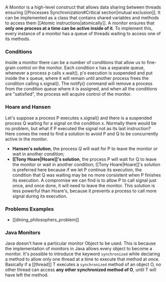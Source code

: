 A Monitor is a high-level construct that allows data sharing between threads ensuring [[Processes Synchronization#Critical section|mutual exclusion]]. It can be implemented as a class that contains shared variables and methods to access them [[Atomic instructions|atomically]].
A monitor ensures that **only one process at a time can be active inside of it**.
To implement this, every instance of a monitor has a queue of threads waiting to access one of its methods.

### Conditions
Inside a monitor there can be a number of conditions that allow us to fine-grain control on the monitor. Each condition x has a separate queue, whenever a process p calls x.wait(), p's execution is suspended and put inside the x queue, where it will remain until another process frees the condition calling x.signal(). 
The notify() command will remove a process from the condition queue where it is assigned, and when all the conditions are "satisfied", the process will acquire control of the monitor.

### Hoare and Hansen
Let's suppose a process P executes x.signal() and there is a suspended process Q waiting for a signal on the condition x. Normally there would be no problem, but what if P executed the signal not as its last instruction?
Here comes the need to find a solution to avoid P and Q to be concurrently active in the monitor. 
- **Hansen's solution**, the process Q will wait for P to leave the monitor or wait in another condition;
- **[[Tony Hoare|Hoare]]'s solution**, the process P will wait for Q to leave the monitor or wait in another condition;
[[Tony Hoare|Hoare]]'s solution is preferred here because if we let P continue its execution, the condition that Q was waiting may be no more consistent when P finishes its execution.
A compromise we can find is to allow P to call signal just once, and once done, it will need to leave the monitor.
This solution is less powerful than Hoare's, because it prevents a process to call more signal during its execution.

### Problems Examples
- [[dining_philosophers_problem]]


### Java Monitors
Java doesn't have a particular monitor Object to be used. This is because the implementation of monitors in Java allows every object to become a monitor.
It's possible to introduce the keyword `synchronized` while declaring a method to allow only one thread at a time to execute that method at once. 
Basically if a [[thread]] T executes a `synchronized` method of an object O, no other thread can access **any other synchronized method of O**, until T will have left the method.
